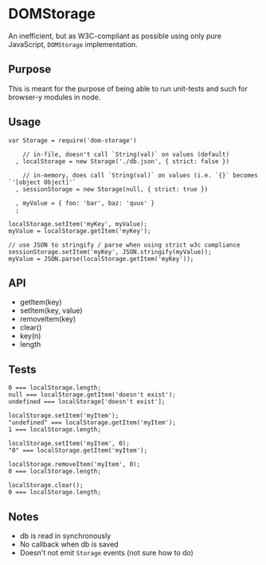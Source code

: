 DOMStorage
===

An inefficient, but as W3C-compliant as possible using only pure JavaScript, `DOMStorage` implementation.

Purpose
----

This is meant for the purpose of being able to run unit-tests and such for browser-y modules in node.

Usage
----

    var Storage = require('dom-storage')

        // in-file, doesn't call `String(val)` on values (default)
      , localStorage = new Storage('./db.json', { strict: false })

        // in-memory, does call `String(val)` on values (i.e. `{}` becomes `'[object Object]'`
      , sessionStorage = new Storage(null, { strict: true })

      , myValue = { foo: 'bar', baz: 'quux' }
      ;

    localStorage.setItem('myKey', myValue);
    myValue = localStorage.getItem('myKey');

    // use JSON to stringify / parse when using strict w3c compliance
    sessionStorage.setItem('myKey', JSON.stringify(myValue));
    myValue = JSON.parse(localStorage.getItem('myKey'));

API
---

  * getItem(key)
  * setItem(key, value)
  * removeItem(key)
  * clear()
  * key(n)
  * length

Tests
---

    0 === localStorage.length;
    null === localStorage.getItem('doesn't exist');
    undefined === localStorage['doesn't exist'];

    localStorage.setItem('myItem');
    "undefined" === localStorage.getItem('myItem');
    1 === localStorage.length;

    localStorage.setItem('myItem', 0);
    "0" === localStorage.getItem('myItem');

    localStorage.removeItem('myItem', 0);
    0 === localStorage.length;

    localStorage.clear();
    0 === localStorage.length;

Notes
---

  * db is read in synchronously
  * No callback when db is saved
  * Doesn't not emit `Storage` events (not sure how to do)
